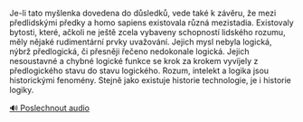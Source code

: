 
Je-li tato myšlenka dovedena do důsledků, vede také k závěru, že mezi předlidskými předky a homo sapiens existovala různá mezistadia. Existovaly bytosti, které, ačkoli ne ještě zcela vybaveny schopností lidského rozumu, měly nějaké rudimentární prvky uvažování. Jejich mysl nebyla logická, nýbrž předlogická, či přesněji řečeno nedokonale logická. Jejich nesoustavné a chybné logické funkce se krok za krokem vyvíjely z předlogického stavu do stavu logického. Rozum, intelekt a logika jsou historickými fenomény. Stejně jako existuje historie technologie, je i historie logiky.

[🔊 Poslechnout audio](/data/7-paragraphs/audio/chapter_13/para_008-Je-li-tato-mylenka-dovedena-do-dsledk-vede-tak.mp3)
